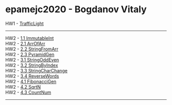 # epamejc2020 - Bogdanov Vitaly
HW1 - [TrafficLight](https://github.com/VLDRospuskov/epamejc2020/tree/Vitaly_Bogdanov/com.epamejc.lessons/src/main/homeworks/hw1)  
***
HW2  - [1.1 ImmutableInt](https://github.com/VLDRospuskov/epamejc2020/tree/Vitaly_Bogdanov/com.epamejc.lessons/src/main/homeworks/hw2/immutableClass_1_1)  
HW2  - [2.1 ArrOfArr](https://github.com/VLDRospuskov/epamejc2020/tree/Vitaly_Bogdanov/com.epamejc.lessons/src/main/homeworks/hw2/arrays_2_1)  
HW2  - [2.2 StringFromArr](https://github.com/VLDRospuskov/epamejc2020/tree/Vitaly_Bogdanov/com.epamejc.lessons/src/main/homeworks/hw2/arrays_2_2)  
HW2  - [2.3 PyramidGen](https://github.com/VLDRospuskov/epamejc2020/tree/Vitaly_Bogdanov/com.epamejc.lessons/src/main/homeworks/hw2/arrays_2_3)  
HW2  - [3.1 StringOddEven](https://github.com/VLDRospuskov/epamejc2020/tree/Vitaly_Bogdanov/com.epamejc.lessons/src/main/homeworks/hw2/strings_3_1)  
HW2  - [3.2 StringByIndex](https://github.com/VLDRospuskov/epamejc2020/tree/Vitaly_Bogdanov/com.epamejc.lessons/src/main/homeworks/hw2/strings_3_2)  
HW2  - [3.3 StringCharChange](https://github.com/VLDRospuskov/epamejc2020/tree/Vitaly_Bogdanov/com.epamejc.lessons/src/main/homeworks/hw2/strings_3_3)  
HW2  - [3.4 ReverseWords](https://github.com/VLDRospuskov/epamejc2020/tree/Vitaly_Bogdanov/com.epamejc.lessons/src/main/homeworks/hw2/strings_3_4)  
HW2  - [4.1 FibonacciGen](https://github.com/VLDRospuskov/epamejc2020/tree/Vitaly_Bogdanov/com.epamejc.lessons/src/main/homeworks/hw2/recursion_4_1)  
HW2  - [4.2 SqrtN](https://github.com/VLDRospuskov/epamejc2020/tree/Vitaly_Bogdanov/com.epamejc.lessons/src/main/homeworks/hw2/recursion_4_2)  
HW2  - [4.3 CountNum](https://github.com/VLDRospuskov/epamejc2020/tree/Vitaly_Bogdanov/com.epamejc.lessons/src/main/homeworks/hw2/recursion_4_3)  
***
 